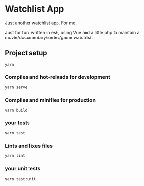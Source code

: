 # Watchlist App

Just another watchlist app. For me.

Just for fun, written in es6, using Vue and a little php to maintain a movie/documentary/series/game watchlist.

## Project setup

```bash
yarn
```

### Compiles and hot-reloads for development

```bash
yarn serve
```

### Compiles and minifies for production

```bash
yarn build
```

### your tests

```bash
yarn test
```

### Lints and fixes files

```bash
yarn lint
```

### your unit tests

```bash
yarn test:unit
```
